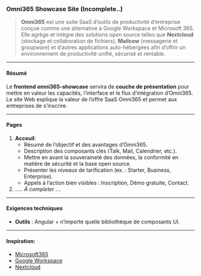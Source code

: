 ### Omni365 Showcase Site (Incomplete..)

> **Omni365** est une suite SaaS d’outils de productivité d’entreprise conçue comme une alternative à Google Workspace et Microsoft 365. Elle agrège et intègre des solutions open source telles que **Nextcloud** (stockage et collaboration de fichiers), **Mailcow** (messagerie et groupware) et d’autres applications auto-hébergées afin d’offrir un environnement de productivité unifié, sécurisé et rentable.

---

#### Résumé

Le **frontend omni365-showcase** servira de **couche de présentation** pour mettre en valeur les capacités, l’interface et le flux d’intégration d’Omni365. Le site Web explique la valeur de l’offre SaaS Omni365 et permet aux entreprises de s’inscrire.

---

#### Pages

1. **Acceuil**:
   - Résumé de l’objectif et des avantages d’Omni365.  
   - Description des composants clés (Talk, Mail, Calendrier, etc.).  
   - Mettre en avant la souveraineté des données, la conformité en matière de sécurité et la base open source.  
   - Présenter les niveaux de tarification (ex. : Starter, Business, Enterprise).  
   - Appels à l’action bien visibles : Inscription, Démo gratuite, Contact.  
2. _..... À completer ...._

---

#### Exigences techniques

- **Outils** : Angular + n’importe quelle bibliothèque de composants UI.

---
#### Inspiration:
- [Microsoft365](https://www.microsoft.com/en-us/microsoft-365/microsoft-365-enterprise)
- [Google Workspace](https://workspace.google.com)
- [Nextcloud](https://nextcloud.com)



